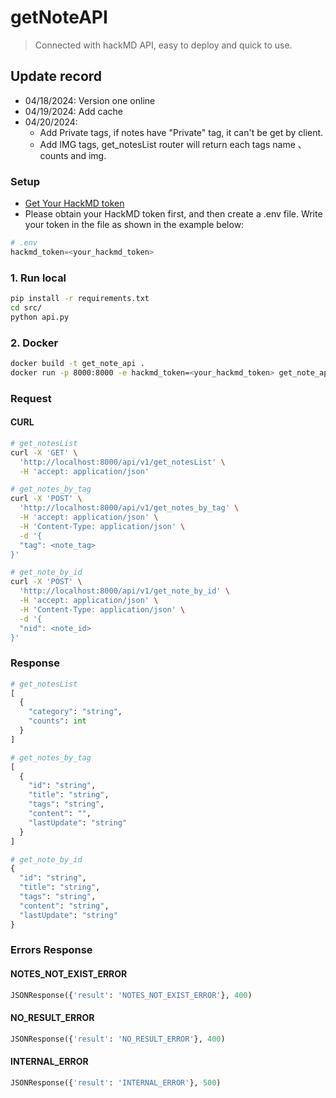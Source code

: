 # getNoteAPI
> Connected with hackMD API, easy to deploy and quick to use.

## Update record
* 04/18/2024: Version one online
* 04/19/2024: Add cache
* 04/20/2024: 
  * Add Private tags, if notes have "Private" tag, it can't be get by client.
  * Add IMG tags, get_notesList router will return each tags name 、 counts and img.

### Setup
* [Get Your HackMD token](https://hackmd.io/@hackmd-api/developer-portal/https%3A%2F%2Fhackmd.io%2F%40hackmd-api%2FrkoVeBXkq)
* Please obtain your HackMD token first, and then create a .env file. Write your token in the file as shown in the example below:
```python
# .env
hackmd_token=<your_hackmd_token>
```

### 1. Run local
```bash
pip install -r requirements.txt
cd src/
python api.py
```
### 2. Docker
```bash
docker build -t get_note_api .
docker run -p 8000:8000 -e hackmd_token=<your_hackmd_token> get_note_api
```

### Request
#### CURL
```bash
# get_notesList
curl -X 'GET' \
  'http://localhost:8000/api/v1/get_notesList' \
  -H 'accept: application/json'

# get_notes_by_tag
curl -X 'POST' \
  'http://localhost:8000/api/v1/get_notes_by_tag' \
  -H 'accept: application/json' \
  -H 'Content-Type: application/json' \
  -d '{
  "tag": <note_tag>
}'

# get_note_by_id
curl -X 'POST' \
  'http://localhost:8000/api/v1/get_note_by_id' \
  -H 'accept: application/json' \
  -H 'Content-Type: application/json' \
  -d '{
  "nid": <note_id>
}'
```

### Response
```python
# get_notesList
[
  {
    "category": "string",
    "counts": int
  }
]

# get_notes_by_tag
[
  {
    "id": "string",
    "title": "string",
    "tags": "string",
    "content": "",
    "lastUpdate": "string"
  }
]

# get_note_by_id
{
  "id": "string",
  "title": "string",
  "tags": "string",
  "content": "string",
  "lastUpdate": "string"
}
```
### Errors Response

#### NOTES_NOT_EXIST_ERROR
```python
JSONResponse({'result': 'NOTES_NOT_EXIST_ERROR'}, 400)
```
#### NO_RESULT_ERROR
```python
JSONResponse({'result': 'NO_RESULT_ERROR'}, 400)
```
#### INTERNAL_ERROR
```python
JSONResponse({'result': 'INTERNAL_ERROR'}, 500)
```
